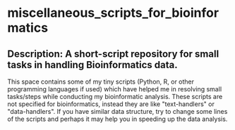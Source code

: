 # miscellaneous_scripts_for_bioinformatics
## Description: A short-script repository for small tasks in handling Bioinformatics data.

This space contains some of my tiny scripts (Python, R, or other programming languages if used) which have helped me in resolving small tasks/steps while conducting my bioinformatic analysis. These scripts are not specified for bioinformatics, instead they are like "text-handlers" or "data-handlers". If you have similar data structure, try to change some lines of the scripts and perhaps it may help you in speeding up the data analysis.
